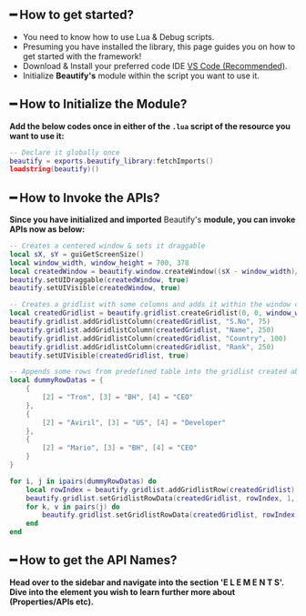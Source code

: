 ## ━ How to get started?

* You need to know how to use Lua & Debug scripts.
* Presuming you have installed the library, this page guides you on how to get started with the framework!
* Download & Install your preferred code IDE [VS Code \(Recommended\)](https://code.visualstudio.com/download).
* Initialize **Beautify's** module within the script you want to use it.

## ━ How to Initialize the Module?

**Add the below codes once in either of the `.lua` script of the resource you want to use it:**

```lua
-- Declare it globally once
beautify = exports.beautify_library:fetchImports()
loadstring(beautify)()
```

## ━ How to Invoke the APIs?

**Since you have initialized and imported** Beautify's **module, you can invoke APIs now as below:**

```lua
-- Creates a centered window & sets it draggable 
local sX, sY = guiGetScreenSize()
local window_width, window_height = 700, 378
local createdWindow = beautify.window.createWindow((sX - window_width)/2, (sY - window_height)/2, window_width, window_height, "My First Window", nil, false)
beautify.setUIDraggable(createdWindow, true)
beautify.setUIVisible(createdWindow, true)
```

```lua
-- Creates a gridlist with some columns and adds it within the window created above
local createdGridlist = beautify.gridlist.createGridlist(0, 0, window_width, window_height, createdWindow, false)
beautify.gridlist.addGridlistColumn(createdGridlist, "S.No", 75)
beautify.gridlist.addGridlistColumn(createdGridlist, "Name", 250)
beautify.gridlist.addGridlistColumn(createdGridlist, "Country", 100)
beautify.gridlist.addGridlistColumn(createdGridlist, "Rank", 250)
beautify.setUIVisible(createdGridlist, true)
```

```lua
-- Appends some rows from predefined table into the gridlist created above
local dummyRowDatas = {
    {
        [2] = "Tron", [3] = "BH", [4] = "CEO"
    },
    {
        [2] = "Aviril", [3] = "US", [4] = "Developer"
    },
    {
        [2] = "Mario", [3] = "BH", [4] = "CEO"
    }
}

for i, j in ipairs(dummyRowDatas) do
    local rowIndex = beautify.gridlist.addGridlistRow(createdGridlist)
    beautify.gridlist.setGridlistRowData(createdGridlist, rowIndex, 1, tostring(beautify.gridlist.countGridlistRows(createdGridlist)))
    for k, v in pairs(j) do
        beautify.gridlist.setGridlistRowData(createdGridlist, rowIndex, k, tostring(v))
    end
end
```

## ━ How to get the API Names?

**Head over to the sidebar and navigate into the section 'E L E M E N T S'. Dive into the element you wish to learn further more about (Properties/APIs etc).**
